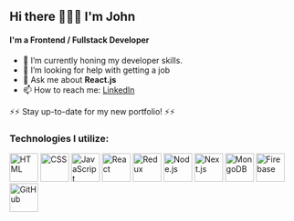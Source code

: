 ## Hi there 🏼👋🏽 I'm John

#### I'm a Frontend / Fullstack Developer
- 🌱 I’m currently honing my developer skills.
- 🤔 I’m looking for help with getting a job
- 💬 Ask me about <b>React.js</b>
- 📫 How to reach me: [LinkedIn](https://www.linkedin.com/in/johnrggo/)

⚡⚡ Stay up-to-date for my new portfolio! ⚡⚡

### Technologies I utilize:

<img src='https://github.com/johnrggo/johnrggo/icons/html.svg' alt='HTML' width='50' /> 
<img src='https://github.com/johnrggo/johnrggo/icons/css.svg' alt='CSS' width='50' /> <img 
<img src='https://github.com/johnrggo/johnrggo/icons/javascript.svg' alt='JavaScript' width='50' />
<img src='https://github.com/johnrggo/johnrggo/icons/react.svg' alt='React' width='50' />
<img src='https://github.com/johnrggo/johnrggo/icons/redux.svg' alt='Redux' width='50' /> 
<img src='https://github.com/johnrggo/johnrggo/icons/nodejs.svg' alt='Node.js' width='50' />
<img src='https://github.com/johnrggo/johnrggo/icons/nextjs.svg' alt='Next.js' width='50' />
<img src='https://github.com/johnrggo/johnrggo/icons/mongodb.svg' alt='MongoDB' width='50' />
<img src='https://github.com/johnrggo/johnrggo/icons/firebase-icon.svg' alt='Firebase' width='50' />
<img src='https://github.com/johnrggo/johnrggo/icons/github.svg' alt='GitHub' width='50' />
